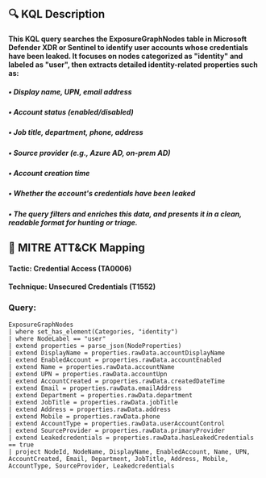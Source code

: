 ## 🔍 KQL Description
#### This KQL query searches the ExposureGraphNodes table in Microsoft Defender XDR or Sentinel to identify user accounts whose credentials have been leaked. It focuses on nodes categorized as "identity" and labeled as "user", then extracts detailed identity-related properties such as:
##### •	Display name, UPN, email address
##### •	Account status (enabled/disabled)
##### •	Job title, department, phone, address
##### •	Source provider (e.g., Azure AD, on-prem AD)
##### •	Account creation time
##### •	Whether the account's credentials have been leaked
##### •	The query filters and enriches this data, and presents it in a clean, readable format for hunting or triage.
## 🧩 MITRE ATT&CK Mapping
#### Tactic: Credential Access (TA0006)
#### Technique: Unsecured Credentials (T1552)
### Query:
```KQL
ExposureGraphNodes
| where set_has_element(Categories, "identity")
| where NodeLabel == "user"
| extend properties = parse_json(NodeProperties)
| extend DisplayName = properties.rawData.accountDisplayName
| extend EnabledAccount = properties.rawData.accountEnabled
| extend Name = properties.rawData.accountName
| extend UPN = properties.rawData.accountUpn
| extend AccountCreated = properties.rawData.createdDateTime
| extend Email = properties.rawData.emailAddress
| extend Department = properties.rawData.department
| extend JobTitle = properties.rawData.jobTitle
| extend Address = properties.rawData.address
| extend Mobile = properties.rawData.phone
| extend AccountType = properties.rawData.userAccountControl
| extend SourceProvider = properties.rawData.primaryProvider
| extend Leakedcredentials = properties.rawData.hasLeakedCredentials == true 
| project NodeId, NodeName, DisplayName, EnabledAccount, Name, UPN, AccountCreated, Email, Department, JobTitle, Address, Mobile, AccountType, SourceProvider, Leakedcredentials
```


